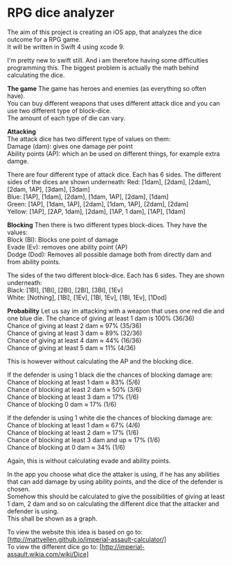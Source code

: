 # RPG dice analyzer

The aim of this project is creating an iOS app, that analyzes the dice outcome for a RPG game.  
It will be written in Swift 4 using xcode 9.  
  
I'm pretty new to swift still. And i am therefore having some difficulties programming this. 
The biggest problem is actually the math behind calculating the dice.  

**The game**
The game has heroes and enemies (as everything so often have).  
You can buy different weapons that uses different attack dice and you can use two different type of block-dice.   
The amount of each type of die can vary.  
  
**Attacking**  
The attack dice has two different type of values on them:  
    Damage (dam):  gives one damage per point  
    Ability points (AP): which an be used on different things, for example extra damge.
    
There are four different type of attack dice. Each has 6 sides. The different sides of the dices are shown underneath:
Red:        [1dam], [2dam], [2dam], [2dam, 1AP], [3dam], [3dam]  
Blue:       [1AP], [1dam], [2dam], [1dam, 1AP], [2dam], [1dam]  
Green:     [1AP], [1dam, 1AP], [2dam], [1dam, 1AP], [2dam], [2dam]  
Yellow:     [1AP], [2AP, 1dam], [2dam], [1AP, 1 dam], [1AP], [1dam]  

**Blocking**
Then there is two different types block-dices. They have the values:  
    Block (Bl): Blocks one point of damage  
    Evade (Ev): removes one ability point (AP)  
    Dodge (Dod): Removes all possible damage both from directly dam and from ability points.  
  
The sides of the two different block-dice. Each has 6 sides. They are shown underneath:  
Black:      [1Bl], [1Bl], [2Bl], [2Bl], [3Bl], [1Ev]  
White:      [Nothing], [1Bl], [1Ev], [1Bl, 1Ev], [1Bl, 1Ev], [1Dod]   
  
   
**Probability**
Let us say im attacking with a weapon that uses one red die and one blue die. 
The chance of giving at least 1 dam is 100% (36/36)  
Chance of giving at least 2 dam ≈ 97% (35/36)  
Chance of giving at least 3 dam ≈ 89% (32/36)  
Chance of giving at least 4 dam ≈ 44% (16/36)  
Chance of giving at least 5 dam ≈ 11%  (4/36)  
  
This is however without calculating the AP and the blocking dice.  
  
If the defender is using 1 black die the chances of blocking damage are:  
Chance of blocking at least 1 dam ≈  83% (5/6)  
Chance of blocking at least 2 dam ≈ 50% (3/6)  
Chance of blocking at least 3 dam ≈ 17% (1/6)  
Chance of blocking 0 dam ≈ 17% (1/6)  
  
If the defender is using 1 white die the chances of blocking damage are:  
Chance of blocking at least 1 dam ≈ 67% (4/6)  
Chance of blocking at least 2 dam ≈ 17% (1/6)  
Chance of blocking at least 3 dam and up ≈ 17% (1/6)  
Chance of blocking at 0 dam ≈ 34% (1/6)  
  
Again, this is without calculating evade and ability points.  
  
In the app you choose what dice the attaker is using, if he has any abilities that can add damage by using ability points, and the dice of the defender is chosen.  
Somehow this should be calculated to give the possibilities of giving at least 1 dam, 2 dam and so on calculating the different dice that the attacker and defender is using.  
This shall be shown as a graph.  
  
To view the website this idea is based on go to: [http://mattyellen.github.io/imperial-assault-calculator/]  
To view the different dice go to: [http://imperial-assault.wikia.com/wiki/Dice]





    
